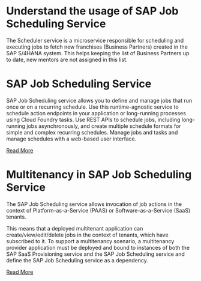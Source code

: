 # Understand the usage of SAP Job Scheduling Service 

The Scheduler service is a microservice responsible for scheduling and executing jobs to fetch new franchises (Business Partners) created in the SAP S/4HANA system. This helps keeping the list of Business Partners up to date, new mentors are not assigned in this list. 

# SAP Job Scheduling Service
SAP Job Scheduling service allows you to define and manage jobs that run once or on a recurring schedule. Use this runtime-agnostic service to schedule action endpoints in your application or long-running processes using Cloud Foundry tasks. Use REST APIs to schedule jobs, including long-running jobs asynchronously, and create multiple schedule formats for simple and complex recurring schedules. Manage jobs and tasks and manage schedules with a web-based user interface.

[Read More](https://help.sap.com/docs/JOB_SCHEDULER/07b57c2f4b944bcd8470d024723a1631/22c2df4d22cb4a05af4c9502a67597ae.html)


# Multitenancy in SAP Job Scheduling Service 
The SAP Job Scheduling service allows invocation of job actions in the context of Platform-as-a-Service (PAAS) or Software-as-a-Service (SaaS) tenants.

This means that a deployed multitenant application can create/view/edit/delete jobs in the context of tenants, which have subscribed to it. To support a multitenancy scenario, a multitenancy provider application must be deployed and bound to instances of both the SAP SaaS Provisioning service and the SAP Job Scheduling service and define the SAP Job Scheduling service as a dependency.

[Read More](https://help.sap.com/docs/JOB_SCHEDULER/07b57c2f4b944bcd8470d024723a1631/464b6130857c4bc98af21a0b528cd35a.html?q=multitenancy)


